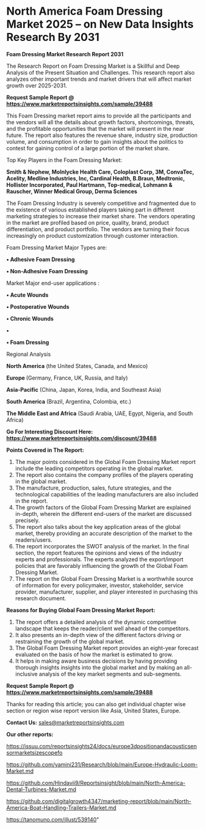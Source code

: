 # North America Foam Dressing Market 2025 – on New Data Insights Research By 2031

<strong>Foam Dressing Market Research Report 2031</strong>

The Research Report on Foam Dressing Market is a Skillful and Deep Analysis of the Present Situation and Challenges. This research report also analyzes other important trends and market drivers that will affect market growth over 2025-2031.

<strong>Request Sample Report @ <a href=https://www.marketreportsinsights.com/sample/39488>https://www.marketreportsinsights.com/sample/39488</a></strong>

This Foam Dressing market report aims to provide all the participants and the vendors will all the details about growth factors, shortcomings, threats, and the profitable opportunities that the market will present in the near future. The report also features the revenue share, industry size, production volume, and consumption in order to gain insights about the politics to contest for gaining control of a large portion of the market share.

Top Key Players in the Foam Dressing Market:

<strong>Smith & Nephew, Molnlycke Health Care, Coloplast Corp, 3M, ConvaTec, Acelity, Medline Industries, Inc, Cardinal Health, B.Braun, Medtronic, Hollister Incorporated, Paul Hartmann, Top-medical, Lohmann & Rauscher, Winner Medical Group, Derma Sciences</strong>

The Foam Dressing Industry is severely competitive and fragmented due to the existence of various established players taking part in different marketing strategies to increase their market share. The vendors operating in the market are profiled based on price, quality, brand, product differentiation, and product portfolio. The vendors are turning their focus increasingly on product customization through customer interaction.

Foam Dressing Market Major Types are:

<strong>•  Adhesive Foam Dressing

•  Non-Adhesive Foam Dressing</strong>

Market Major end-user applications :

<strong>•  Acute Wounds

•  Postoperative Wounds

•  Chronic Wounds

•  

•  Foam Dressing</strong>

Regional Analysis

</u><strong><b>North America</b></strong> (the United States, Canada, and Mexico)

<strong><b>Europe </b></strong>(Germany, France, UK, Russia, and Italy)

<strong><b>Asia-Pacific</b></strong> (China, Japan, Korea, India, and Southeast Asia)

<strong><b>South America</b></strong> (Brazil, Argentina, Colombia, etc.)

<strong><b>The Middle East and Africa</b></strong> (Saudi Arabia, UAE, Egypt, Nigeria, and South Africa)

<strong>Go For Interesting Discount Here: <a href=https://www.marketreportsinsights.com/discount/39488>https://www.marketreportsinsights.com/discount/39488</a></strong>

<strong>Points Covered in The Report:</strong>
<ol>
  <li>The major points considered in the Global Foam Dressing Market report include the leading competitors operating in the global market.</li>
  <li>The report also contains the company profiles of the players operating in the global market.</li>
  <li>The manufacture, production, sales, future strategies, and the technological capabilities of the leading manufacturers are also included in the report.</li>
  <li>The growth factors of the Global Foam Dressing Market are explained in-depth, wherein the different end-users of the market are discussed precisely.</li>
  <li>The report also talks about the key application areas of the global market, thereby providing an accurate description of the market to the readers/users.</li>
  <li>The report incorporates the SWOT analysis of the market. In the final section, the report features the opinions and views of the industry experts and professionals. The experts analyzed the export/import policies that are favorably influencing the growth of the Global Foam Dressing Market.</li>
  <li>The report on the Global Foam Dressing Market is a worthwhile source of information for every policymaker, investor, stakeholder, service provider, manufacturer, supplier, and player interested in purchasing this research document.</li>
</ol>
<strong>Reasons for Buying Global Foam Dressing Market Report:</strong>

<ol>
  <li>The report offers a detailed analysis of the dynamic competitive landscape that keeps the reader/client well ahead of the competitors.</li>
  <li>It also presents an in-depth view of the different factors driving or restraining the growth of the global market.</li>
  <li>The Global Foam Dressing Market report provides an eight-year forecast evaluated on the basis of how the market is estimated to grow.</li>
  <li>It helps in making aware business decisions by having providing thorough insights insights into the global market and by making an all-inclusive analysis of the key market segments and sub-segments.</li>
</ol>
<strong>Request Sample Report @ <a href=https://www.marketreportsinsights.com/sample/39488>https://www.marketreportsinsights.com/sample/39488</a></strong>


Thanks for reading this article; you can also get individual chapter wise section or region wise report version like Asia, United States, Europe.

<strong>Contact Us:</strong>
sales@marketreportsinsights.com

<strong>Our other reports:</strong>

<a href=https://issuu.com/reportsinsights24/docs/europe3dpositionandacousticsensormarketsizescopefo>https://issuu.com/reportsinsights24/docs/europe3dpositionandacousticsensormarketsizescopefo</a>

<a href=https://github.com/yamini231/Research/blob/main/Europe-Hydraulic-Loom-Market.md>https://github.com/yamini231/Research/blob/main/Europe-Hydraulic-Loom-Market.md</a>

<a href=https://github.com/Hindavii9/Reportsinsight/blob/main/North-America-Dental-Turbines-Market.md>https://github.com/Hindavii9/Reportsinsight/blob/main/North-America-Dental-Turbines-Market.md</a>

<a href=https://github.com/digitalgrowth4347/marketing-report/blob/main/North-America-Boat-Handling-Trailers-Market.md>https://github.com/digitalgrowth4347/marketing-report/blob/main/North-America-Boat-Handling-Trailers-Market.md</a>

<a href=https://tanomuno.com/illust/539140>https://tanomuno.com/illust/539140</a>"
